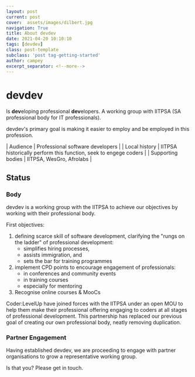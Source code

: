 ```yaml
---
layout: post
current: post
cover:  assets/images/dilbert.jpg
navigation: True
title: About devdev
date: 2021-04-20 10:10:10
tags: [devdev]
class: post-template
subclass: 'post tag-getting-started'
author: campey
excerpt_separator: <!--more-->
---
```


# devdev
Is **dev**eloping professional **dev**elopers. A working group with IITPSA (SA professional body for IT professionals). 

devdev's primary goal is making it easier to employ and be employed in this profession.
<!--more-->
| Audience | Professional software developers |
| Local history | IITPSA historically perform this function, seek to engege coders |
| Supporting bodies | IITPSA, WesGro, Afrolabs |

## Status

### Body

devdev is a working group with the IITPSA to achieve our objectives by working with their professional body.

First objectives:
1. defining scarce skill of software development, clarifying the "rungs on the ladder" of professional development:
    - simplifies hiring processes,
    - assists immigration, and
    - sets the bar for training programmes
2. implement CPD points to encourage engagement of professionals: 
    - in conferences and community events
    - in training courses
    - especially for mentoring
3. Recognise online courses & MooCs

Coder:LevelUp have joined forces with the IITPSA under an open MOU to help them make their professional offering engaging to coders at all stages of professional development. This partnership has replaced our previous goal of creating our own professional body, neatly removing duplication.

### Partner Engagement

Having established devdev, we are proceeding to engage with partner organisations to grow a representative working group.

Is that you? Please get in touch.
